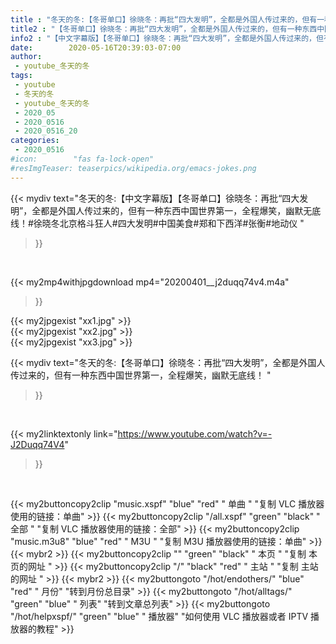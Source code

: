 ```yaml
---
title : "冬天的冬:【冬哥单口】徐晓冬：再批“四大发明”，全都是外国人传过来的，但有一种东西中国世界第一，全程爆笑，幽默无底线！ "
title2 : "【冬哥单口】徐晓冬：再批“四大发明”，全都是外国人传过来的，但有一种东西中国世界第一，全程爆笑，幽默无底线！ "
info2 : "【中文字幕版】【冬哥单口】徐晓冬：再批“四大发明”，全都是外国人传过来的，但有一种东西中国世界第一，全程爆笑，幽默无底线！#徐晓冬北京格斗狂人#四大发明#中国美食#郑和下西洋#张衡#地动仪 "
date:        2020-05-16T20:39:03-07:00
author:
 - youtube_冬天的冬
tags:
 - youtube
 - 冬天的冬
 - youtube_冬天的冬
 - 2020_05
 - 2020_0516
 - 2020_0516_20
categories:
 - 2020_0516
#icon:        "fas fa-lock-open"
#resImgTeaser: teaserpics/wikipedia.org/emacs-jokes.png
---
```


{{< mydiv text="冬天的冬:【中文字幕版】【冬哥单口】徐晓冬：再批“四大发明”，全都是外国人传过来的，但有一种东西中国世界第一，全程爆笑，幽默无底线！#徐晓冬北京格斗狂人#四大发明#中国美食#郑和下西洋#张衡#地动仪 "
>}}
<br>


{{< my2mp4withjpgdownload mp4="20200401__j2duqq74v4.m4a"
>}}

{{< my2jpgexist "xx1.jpg" >}}<br>
{{< my2jpgexist "xx2.jpg" >}}<br>
{{< my2jpgexist "xx3.jpg" >}}<br>



{{< mydiv text="冬天的冬:【冬哥单口】徐晓冬：再批“四大发明”，全都是外国人传过来的，但有一种东西中国世界第一，全程爆笑，幽默无底线！ "
>}}
<br>

{{< my2linktextonly link="https://www.youtube.com/watch?v=-J2Duqq74V4"
>}}


<br>

{{< my2buttoncopy2clip "music.xspf"        "blue"   "red"    " 单曲 "  "复制 VLC 播放器使用的链接：单曲" >}} {{< my2buttoncopy2clip "/all.xspf"         "green"  "black"  " 全部 "  "复制 VLC 播放器使用的链接：全部" >}} {{< my2buttoncopy2clip "music.m3u8"        "blue"   "red"    " M3U  "    "复制 M3U 播放器使用的链接：单曲" >}} {{< mybr2 >}} {{< my2buttoncopy2clip ""                  "green"  "black"  " 本页 "    "复制 本页的网址 " >}} {{< my2buttoncopy2clip "/"                 "black"  "red"    " 主站 "    "复制 主站的网址 " >}} {{< mybr2 >}} {{< my2buttongoto      "/hot/endothers/"   "blue"   "red"    " 月份"   "转到月份总目录" >}} {{< my2buttongoto      "/hot/alltags/"     "green"  "blue"   " 列表"   "转到文章总列表" >}} {{< my2buttongoto      "/hot/helpxspf/"    "green"  "blue"   " 播放器" "如何使用 VLC 播放器或者 IPTV 播放器的教程" >}} 
